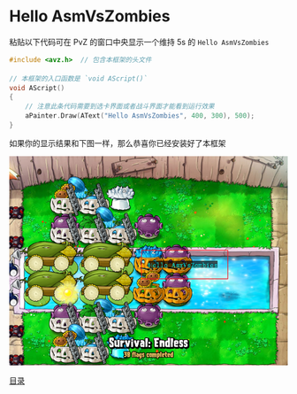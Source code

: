 <!--
 * @Coding: utf-8
 * @Author: vector-wlc
 * @Date: 2022-11-18 17:48:15
 * @Description: 
-->
# Hello AsmVsZombies

粘贴以下代码可在 PvZ 的窗口中央显示一个维持 5s 的 `Hello AsmVsZombies`

```C++
#include <avz.h>  // 包含本框架的头文件

// 本框架的入口函数是 `void AScript()`
void AScript()
{
    // 注意此条代码需要到选卡界面或者战斗界面才能看到运行效果
    aPainter.Draw(AText("Hello AsmVsZombies", 400, 300), 500);
}
```

如果你的显示结果和下图一样，那么恭喜你已经安装好了本框架

![结果显示图](./img/hello_avz.jpg)


[目录](./0catalogue.md)